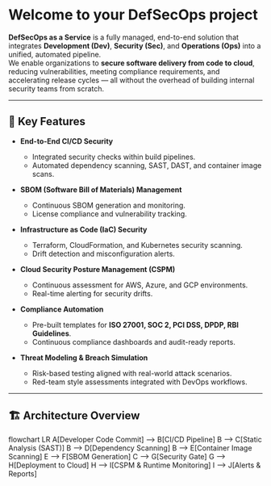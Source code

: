 # Welcome to your DefSecOps project

**DefSecOps as a Service** is a fully managed, end-to-end solution that integrates **Development (Dev)**, **Security (Sec)**, and **Operations (Ops)** into a unified, automated pipeline.  
We enable organizations to **secure software delivery from code to cloud**, reducing vulnerabilities, meeting compliance requirements, and accelerating release cycles — all without the overhead of building internal security teams from scratch.

---

## 🚀 Key Features

- **End-to-End CI/CD Security**
  - Integrated security checks within build pipelines.
  - Automated dependency scanning, SAST, DAST, and container image scans.

- **SBOM (Software Bill of Materials) Management**
  - Continuous SBOM generation and monitoring.
  - License compliance and vulnerability tracking.

- **Infrastructure as Code (IaC) Security**
  - Terraform, CloudFormation, and Kubernetes security scanning.
  - Drift detection and misconfiguration alerts.

- **Cloud Security Posture Management (CSPM)**
  - Continuous assessment for AWS, Azure, and GCP environments.
  - Real-time alerting for security drifts.

- **Compliance Automation**
  - Pre-built templates for **ISO 27001, SOC 2, PCI DSS, DPDP, RBI Guidelines**.
  - Continuous compliance dashboards and audit-ready reports.

- **Threat Modeling & Breach Simulation**
  - Risk-based testing aligned with real-world attack scenarios.
  - Red-team style assessments integrated with DevOps workflows.

---

## 🏗️ Architecture Overview
flowchart LR
    A[Developer Code Commit] --> B[CI/CD Pipeline]
    B --> C[Static Analysis (SAST)]
    B --> D[Dependency Scanning]
    B --> E[Container Image Scanning]
    E --> F[SBOM Generation]
    C --> G[Security Gate]
    G --> H[Deployment to Cloud]
    H --> I[CSPM & Runtime Monitoring]
    I --> J[Alerts & Reports]
